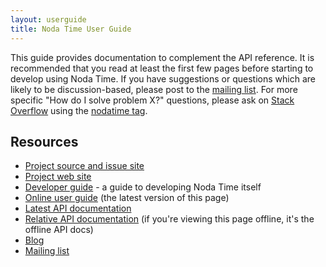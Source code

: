 ```yaml
---
layout: userguide
title: Noda Time User Guide
---
```


This guide provides documentation to complement the API reference.
It is recommended that you read at least the first few pages before
starting to develop using Noda Time. If you have suggestions or
questions which are likely to be discussion-based, please post to
the [mailing list][2]. For more specific "How do I solve problem X?"
questions, please ask on [Stack Overflow][so] using the [nodatime tag][so-tag].

Resources
---------

- [Project source and issue site][home]
- [Project web site][web]
- [Developer guide][] - a guide to developing Noda Time itself
- [Online user guide][4] (the latest version of this page)
- [Latest API documentation][5]
- [Relative API documentation][6] (if you're viewing this page
offline, it's the offline API docs)
- [Blog][1]
- [Mailing list][2]

[1]: http://noda-time.blogspot.com
[2]: http://groups.google.com/group/noda-time
[home]: http://noda-time.googlecode.com
[web]: http://nodatime.org
[4]: http://nodatime.org/unstable/userguide/index.html
[5]: http://nodatime.org/unstable/api/Index.aspx
[6]: ../api/Index.html
[Developer guide]: http://nodatime.org/unstable/developer/index.html
[so]: http://stackoverflow.com
[so-tag]: http://stackoverflow.com/questions/tagged/nodatime
